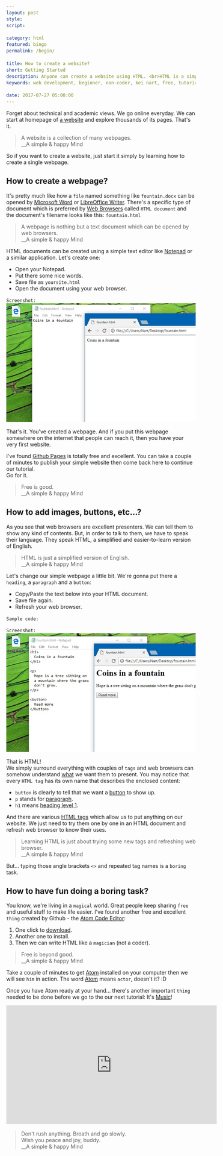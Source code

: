 ```yaml
---
layout: post
style:
script:

category: html
featured: bingo
permalink: /begin/

title: How to create a website?
short: Getting Started
description: Anyone can create a website using HTML. <br>HTML is a simplified and easier-to-learn version of English. <br>Even though I'm not a native English speaker, I've created this website using HTML.
keywords: web development, beginner, non-coder, kei nart, free, tutorial, coding, programming, code nart, html, create, website, webpage, learn, html tags

date: 2017-07-27 05:00:00
---
```


Forget about technical and academic views. We go online everyday. We can start
at homepage of [a website](https://medium.com/ "ext") and explore thousands of
its pages. That's it.

> A website is a collection of many webpages.  
> \_\_A simple & happy Mind

So if you want to create a website, just start it simply by learning how to
create a single webpage.

## How to create a webpage?

It's pretty much like how a `file` named something like `fountain.docx` can be
opened by [Microsoft Word](https://en.wikipedia.org/wiki/Microsoft_Word "ext")
or [LibreOffice Writer](https://en.wikipedia.org/wiki/LibreOffice_Writer "ext").
There's a specific type of document which is preferred by
[Web Browsers](#how-to-create-a-webpage "int")
called `HTML document` and the document's filename looks like this: `fountain.html`

> A webpage is nothing but a text document which can be opened by web browsers.  
> \_\_A simple & happy Mind

HTML documents can be created using a simple text editor like
[Notepad](https://en.wikipedia.org/wiki/Microsoft_Notepad "ext") or a similar
application. Let's create one:

- Open your Notepad.
- Put there some nice words.
- Save file as `yoursite.html`
- Open the document using your web browser.

`Screenshot:`
![an html document](/images/html/1/fountain.jpg)

That's it. You've created a webpage. And if you put this webpage somewhere on
the internet that people can reach it, then you have your very first website.

I've found [Github Pages](https://pages.github.com/ "ext") is totally free and
excellent. You can take a couple of minutes to publish your simple website then
come back here to continue our tutorial.  
Go for it.

> Free is good.  
> \_\_A simple & happy Mind

## How to add images, buttons, etc...?

As you see that web browsers are excellent presenters. We can tell them to show
any kind of contents. But, in order to talk to them, we have to speak their
language. They speak HTML, a simplified and easier-to-learn version of English.

> HTML is just a simplified version of English.  
> \_\_A simple & happy Mind

Let's change our simple webpage a little bit. We're gonna put there a `heading`,
a `paragraph` and a `button`:

- Copy/Paste the text below into your HTML document.
- Save file again.
- Refresh your web browser.

`Sample code:`
<script src="https://gist.github.com/codenart/233e004d03d3e9ec33cf593881c8f23c.js">
</script>

`Screenshot:`
![html document using tags](/images/html/1/hope.jpg)

That is HTML!  
We simply surround everything with couples of `tags` and web browsers can somehow
understand [what](#how-to-add-images-buttons-etc "int") we want them to present.
You may notice that every `HTML tag` has its own name that describes the enclosed content:

- `button` is clearly to tell that we want a
[button](https://developer.mozilla.org/en-US/docs/Web/HTML/Element/button "ext")
to show up.
- `p` stands for
[paragraph](https://developer.mozilla.org/en-US/docs/Web/HTML/Element/p "ext").
- `h1` means
[heading level 1](https://developer.mozilla.org/en-US/docs/Web/HTML/Element/Heading_Elements "ext").

And there are various [HTML tags](https://developer.mozilla.org/en/docs/Web/HTML/Element "ext")
which allow us to put anything on our website. We just need to try them one by one in
an HTML document and refresh web browser to know their uses.

> Learning HTML is just about trying some new tags and refreshing web browser.  
> \_\_A simple & happy Mind

But... typing those angle brackets `<>` and repeated tag names is a `boring` task.

## How to have fun doing a boring task?

You know, we're living in a `magical` world. Great people keep sharing `free`
and useful stuff to make life easier. I've found another free and excellent
`thing` created by Github - the [Atom Code Editor](https://atom.io/ "ext"):

1. One click to [download](https://atom.io/ "ext").
2. Another one to install.
3. Then we can write HTML like a `magician` (not a coder).

> Free is beyond good.  
> \_\_A simple & happy Mind

Take a couple of minutes to get [Atom](https://atom.io/ "ext") installed on your
computer then we will see `him` in action. The word [Atom](https://atom.io/ "ext")
means `actor`, doesn't it? :D

Once you have Atom ready at your hand... there's another important `thing`
needed to be done before we go to the our next tutorial: It's
[Music](https://www.youtube.com/watch?v=eaw2Za2SUy4 "ext")!

<div class="embed">
   <iframe width="560" height="315"
           src="https://www.youtube.com/embed/eaw2Za2SUy4"
           frameborder="0" allowfullscreen>
   </iframe>
</div>

> Don't rush anything. Breath and go slowly.  
> Wish you peace and joy, buddy.  
> \_\_A simple & happy Mind
